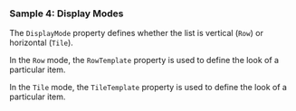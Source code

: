 ### Sample 4: Display Modes

The `DisplayMode` property defines whether the list is vertical (`Row`) or horizontal (`Tile`).

In the `Row` mode, the `RowTemplate` property is used to define the look of a particular item.

In the `Tile` mode, the `TileTemplate` property is used to define the look of a particular item.
